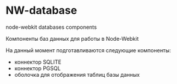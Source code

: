 # NW-database
node-webkit databases components

Компоненты баз данных для работы в Node-Webkit

На данный момент подготавливаются следующие компоненты:

- коннектор SQLITE
- коннектор PGSQL
- оболочка для отображения таблиц базы данных





